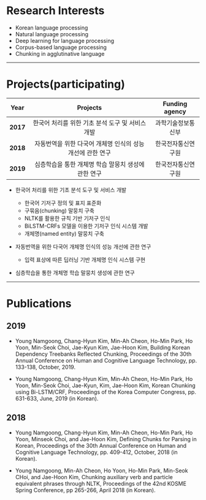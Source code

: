 # Research Interests
* Korean language processing
* Natural language processing
* Deep learning for language processing
* Corpus-based language processing
* Chunking in agglutinative language

***
# Projects(participating)

|  <center>Year</center> |  <center>Projects</center> |  <center>Funding agency</center> |
|:--------:|:--------:|:--------:|
|**2017** | <center>한국어 처리를 위한 기초 분석 도구 및 서비스 개발</center> |<center>과학기술정보통신부</center>|
|**2018** | <center>자동번역을 위한 다국어 개체명 인식의 성능 개선에 관한 연구</center> |<center>한국전자통신연구원</center>|
|**2019** | <center>심층학습을 통한 개체명 학습 말뭉치 생성에 관한 연구</center> |<center>한국전자통신연구원</center>|

* 한국어 처리를 위한 기초 분석 도구 및 서비스 개발
  * 한국어 기저구 정의 및 표지 표준화
  * 구묶음(chunking) 말뭉치 구축
  * NLTK를 활용한 규칙 기반 기저구 인식
  * BiLSTM-CRFs 모델을 이용한 기저구 인식 시스템 개발
  * 개체명(named entity) 말뭉치 구축

* 자동번역을 위한 다국어 개체명 인식의 성능 개선에 관한 연구
  * 입력 표상에 따른 딥러닝 기반 개체명 인식 시스템 구현

* 심층학습을 통한 개체명 학습 말뭉치 생성에 관한 연구

***
# Publications

## 2019
* Young Namgoong, Chang-Hyun Kim, Min-Ah Cheon, Ho-Min Park, Ho Yoon, Min-Seok Choi, Jae-Kyun Kim, Jae-Hoon Kim, Building Korean Dependency Treebanks Reflected Chunking, Proceedings of the 30th Annual Conference on Human and Cognitive Language Technology, pp. 133-138, October, 2019. 

* Young Namgoong, Chang-Hyun Kim, Min-Ah Cheon, Ho-Min Park, Ho Yoon, Min-Seok Choi, Jae-Kyun, Kim, Jae-Hoon Kim, Korean Chunking using Bi-LSTM/CRF, Proceedings of the Korea Computer Congress, pp. 631-633, June, 2019 (in Korean).

## 2018
* Young Namgoong, Chang-Hyun Kim, Min-Ah Cheon, Ho-Min Park, Ho Yoon, Minseok Choi, and Jae-Hoon Kim, Defining Chunks for Parsing in Korean, Proceedings of the 30th Annual Conference on Human and Cognitive Language Technology, pp. 409-412, October, 2018 (in Korean).

* Young Namgoong, Min-Ah Cheon,  Ho Yoon, Ho-Min Park,  Min-Seok CHoi, and Jae-Hoon Kim, Chunking auxiliary verb and particle equivalent phrases through NLTK,  Proceedings of the 42nd KOSME Spring Conference, pp 265-266, April 2018 (in Korean).
